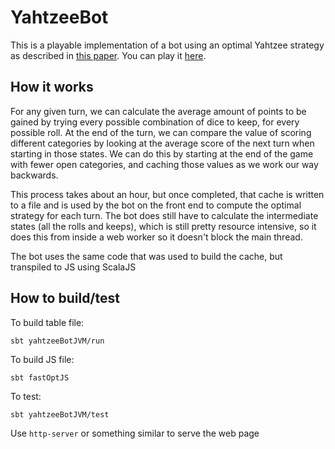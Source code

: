 # YahtzeeBot

This is a playable implementation of a bot using an optimal Yahtzee strategy as described in [this paper](http://gunpowder.cs.loyola.edu/~jglenn/research/optimal_yahtzee.pdf). You can play it [here](https://bobbygerace.github.io/yahtzee-bot).

## How it works

For any given turn, we can calculate the average amount of points to be gained by trying every possible combination of dice to keep, for every possible roll. At the end of the turn, we can compare the value of scoring different categories by looking at the average score of the next turn when starting in those states. We can do this by starting at the end of the game with fewer open categories, and caching those values as we work our way backwards. 

This process takes about an hour, but once completed, that cache is written to a file and is used by the bot on the front end to compute the optimal strategy for each turn. The bot does still have to calculate the intermediate states (all the rolls and keeps), which is still pretty resource intensive, so it does this from inside a web worker so it doesn't block the main thread.

The bot uses the same code that was used to build the cache, but transpiled to JS using ScalaJS

## How to build/test

To build table file:
```
sbt yahtzeeBotJVM/run
```

To build JS file: 
```
sbt fastOptJS
```

To test:
```
sbt yahtzeeBotJVM/test
```

Use `http-server` or something similar to serve the web page